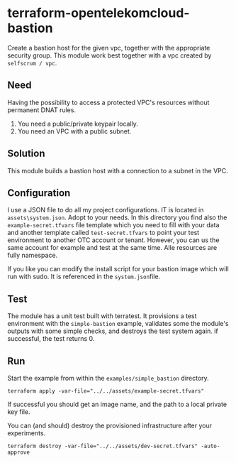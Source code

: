 # terraform-opentelekomcloud-bastion

Create a bastion host for the given vpc, together with the appropriate security group.
This module work best together with a vpc created by `selfscrum / vpc`.

## Need

Having the possibility to access a protected VPC's resources without permanent DNAT rules.

1. You need a public/private keypair locally.
2. You need an VPC with a public subnet.

## Solution 

This module builds a bastion host with a connection to a subnet in the VPC.

## Configuration

I use a JSON file to do all my project configurations. IT is located in `assets\system.json`. Adopt to your needs. In this directory you find also the `example-secret.tfvars` file template which you need to fill with your data and another template called `test-secret.tfvars` to point your test environment to another OTC account or tenant. However, you can us the same account for example and test at the same time. Alle resources are fully namespace. 

If you like you can modify the install script for your bastion image which will run with sudo. It is referenced in the `system.json`file.

## Test

The module has a unit test built with terratest. It provisions a test environment with the `simple-bastion` example, validates some the module's outputs with some simple checks, and destroys the test system again. if successful, the test returns 0.

## Run

Start the example from within the `examples/simple_bastion` directory. 

```
terraform apply -var-file="../../assets/example-secret.tfvars"
```

If successful you should get an image name, and the path to a local private key file. 

You can (and should) destroy the provisioned infrastructure after your experiments. 

```
terraform destroy -var-file="../../assets/dev-secret.tfvars" -auto-approve
```
